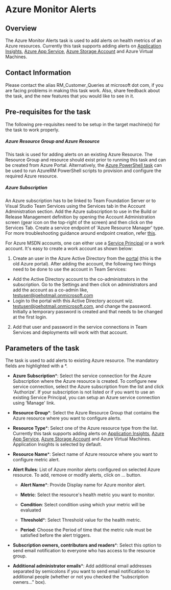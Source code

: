 #  Azure Monitor Alerts 

## Overview

The Azure Monitor Alerts task is used to add alerts on health metrics of an Azure resources. Currently this task supports adding alerts on [Application Insights](https://docs.microsoft.com/en-us/azure/application-insights/app-insights-overview), [Azure App Service](https://azure.microsoft.com/en-in/documentation/articles/app-service-web-overview/), [Azure Storage Account](https://docs.microsoft.com/en-us/azure/storage/common/storage-introduction) and Azure Virtual Machines.

## Contact Information

Please contact the alias RM\_Customer\_Queries at microsoft dot com, if you are facing problems in making this task work. Also, share feedback about the task, and the new features that you would like to see in it.

## Pre-requisites for the task

The following pre-requisites need to be setup in the target machine(s) for the task to work properly.

##### Azure Resource Group and Azure Resource

This task is used for adding alerts on an existing Azure Resource. The Resource Group and resource should exist prior to running this task and can be created from Azure Portal. Alternatively, the [Azure PowerShell task](https://github.com/Microsoft/vsts-tasks/tree/master/Tasks/AzurePowerShell) can be used to run AzureRM PowerShell scripts to provision and configure the required Azure resource.

##### Azure Subscription

An Azure subscription has to be linked to Team Foundation Server or to Visual Studio Team Services using the Services tab in the Account Administration section. Add the Azure subscription to use in the Build or Release Management definition by opening the Account Administration screen (gear icon on the top-right of the screen) and then click on the Services Tab. Create a service endpoint of 'Azure Resource Manager' type. For more troubleshooting guidance around endpoint creation, refer [this](https://www.visualstudio.com/en-us/docs/build/actions/azure-rm-endpoint). 

For Azure MSDN accounts, one can either use a [Service Principal](https://go.microsoft.com/fwlink/?LinkID=623000&clcid=0x409) or a work account. It's easy to create a work account as shown below:

1. Create an user in the Azure Active Directory from the [portal](https://msdn.microsoft.com/en-us/library/azure/hh967632.aspx) (this is the old Azure portal). After adding the account, the following two things need to be done to use the account in Team Services:
  - Add the Active Directory account to the co-administrators in the subscription. Go to the Settings and then click on administrators and add the account as a co-admin like, [testuser@joehotmail.onmicrosoft.com](mailto:testuser@joehotmail.onmicrosoft.com)
  - Login to the portal with this Active Directory account wiz. [testuser@joehotmail.onmicrosoft.com](mailto:testuser@joehotmail.onmicrosoft.com), and change the password. Initially a temporary password is created and that needs to be changed at the first login.
2. Add that user and password in the service connections in Team Services and deployments will work with that account.

## Parameters of the task

The task is used to add alerts to existing Azure resource. The mandatory fields are highlighted with a *.

* **Azure Subscription**\*: Select the service connection for the Azure Subscription where the Azure resource is created. To configure new service connection, select the Azure subscription from the list and click 'Authorize'. If your subscription is not listed or if you want to use an existing Service Principal, you can setup an Azure service connection using 'Manage' link.

* **Resource Group**\*: Select the Azure Resource Group that contains the Azure resource where you want to configure alerts.

* **Resource Type**\*: Select one of the Azure resource type from the list. Currently this task supports adding alerts on [Application Insights](https://docs.microsoft.com/en-us/azure/application-insights/app-insights-overview), [Azure App Service](https://azure.microsoft.com/en-in/documentation/articles/app-service-web-overview/), [Azure Storage Account](https://docs.microsoft.com/en-us/azure/storage/common/storage-introduction) and Azure Virtual Machines. Application Insights is selected by default.

* **Resource Name**\*: Select name of Azure resource where you want to configure metric alert.

* **Alert Rules**: List of Azure monitor alerts configured on selected Azure resource. To add, remove or modify alerts, click on ... button.

  * **Alert Name**\*: Provide Display name for Azure monitor alert.
  
  * **Metric**: Select the resource's health metric you want to monitor.
  
  * **Condition**: Select condition using which your metric will be evaluated
  
  * **Threshold**\*: Select Threshold value for the health metric.
  
  * **Period**: Choose the Period of time that the metric rule must be satisfied before the alert triggers.

* **Subscription owners, contributors and readers**\*: Select this option to send email notification to everyone who has access to the resource group.

* **Additional administrator emails**\*: Add additional email addresses separated by semicolons if you want to send email notification to additional people (whether or not you checked the “subscription owners..." box).

 
